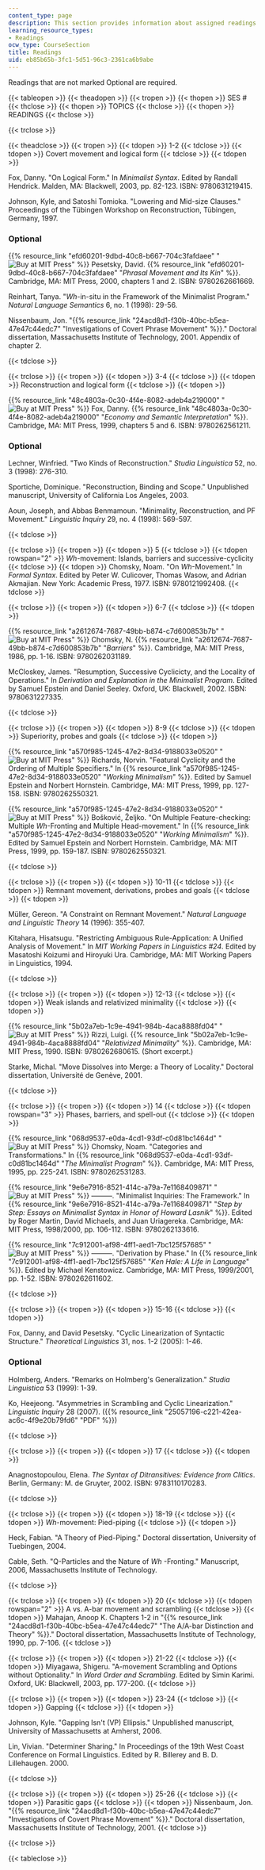 ```yaml
---
content_type: page
description: This section provides information about assigned readings for the course.
learning_resource_types:
- Readings
ocw_type: CourseSection
title: Readings
uid: eb85b65b-3fc1-5d51-96c3-2361ca6b9abe
---
```


Readings that are not marked Optional are required.

{{< tableopen >}}
{{< theadopen >}}
{{< tropen >}}
{{< thopen >}}
SES #
{{< thclose >}}
{{< thopen >}}
TOPICS
{{< thclose >}}
{{< thopen >}}
READINGS
{{< thclose >}}

{{< trclose >}}

{{< theadclose >}}
{{< tropen >}}
{{< tdopen >}}
1-2
{{< tdclose >}}
{{< tdopen >}}
Covert movement and logical form
{{< tdclose >}}
{{< tdopen >}}


Fox, Danny. "On Logical Form." In _Minimalist Syntax_. Edited by Randall Hendrick. Malden, MA: Blackwell, 2003, pp. 82-123. ISBN: 9780631219415.

Johnson, Kyle, and Satoshi Tomioka. "Lowering and Mid-size Clauses." Proceedings of the Tübingen Workshop on Reconstruction, Tübingen, Germany, 1997.

### Optional

{{% resource_link "efd60201-9dbd-40c8-b667-704c3fafdaee" "![Buy at MIT Press](/images/mp_logo.gif)" %}} Pesetsky, David. {{% resource_link "efd60201-9dbd-40c8-b667-704c3fafdaee" "_Phrasal Movement and Its Kin_" %}}. Cambridge, MA: MIT Press, 2000, chapters 1 and 2. ISBN: 9780262661669.

Reinhart, Tanya. "_Wh_\-in-situ in the Framework of the Minimalist Program." _Natural Language Semantics_ 6, no. 1 (1998): 29-56.

Nissenbaum, Jon. "{{% resource_link "24acd8d1-f30b-40bc-b5ea-47e47c44edc7" "Investigations of Covert Phrase Movement" %}}." Doctoral dissertation, Massachusetts Institute of Technology, 2001. Appendix of chapter 2.


{{< tdclose >}}

{{< trclose >}}
{{< tropen >}}
{{< tdopen >}}
3-4
{{< tdclose >}}
{{< tdopen >}}
Reconstruction and logical form
{{< tdclose >}}
{{< tdopen >}}


{{% resource_link "48c4803a-0c30-4f4e-8082-adeb4a219000" "![Buy at MIT Press](/images/mp_logo.gif)" %}} Fox, Danny. {{% resource_link "48c4803a-0c30-4f4e-8082-adeb4a219000" "_Economy and Semantic Interpretation_" %}}. Cambridge, MA: MIT Press, 1999, chapters 5 and 6. ISBN: 9780262561211.

### Optional

Lechner, Winfried. "Two Kinds of Reconstruction." _Studia Linguistica_ 52, no. 3 (1998): 276-310.

Sportiche, Dominique. "Reconstruction, Binding and Scope." Unpublished manuscript, University of California Los Angeles, 2003.

Aoun, Joseph, and Abbas Benmamoun. "Minimality, Reconstruction, and PF Movement." _Linguistic Inquiry_ 29, no. 4 (1998): 569-597.


{{< tdclose >}}

{{< trclose >}}
{{< tropen >}}
{{< tdopen >}}
5
{{< tdclose >}}
{{< tdopen rowspan="2" >}}
_Wh_\-movement: Islands, barriers and successive-cyclicity
{{< tdclose >}}
{{< tdopen >}}
Chomsky, Noam. "On _Wh_\-Movement." In _Formal Syntax_. Edited by Peter W. Culicover, Thomas Wasow, and Adrian Akmajian. New York: Academic Press, 1977. ISBN: 9780121992408.
{{< tdclose >}}

{{< trclose >}}
{{< tropen >}}
{{< tdopen >}}
6-7
{{< tdclose >}}
{{< tdopen >}}


{{% resource_link "a2612674-7687-49bb-b874-c7d600853b7b" "![Buy at MIT Press](/images/mp_logo.gif)" %}} Chomsky, N. {{% resource_link "a2612674-7687-49bb-b874-c7d600853b7b" "_Barriers_" %}}. Cambridge, MA: MIT Press, 1986, pp. 1-16. ISBN: 9780262031189.

McCloskey, James. "Resumption, Successive Cyclicicty, and the Locality of Operations." In _Derivation and Explanation in the Minimalist Program_. Edited by Samuel Epstein and Daniel Seeley. Oxford, UK: Blackwell, 2002. ISBN: 9780631227335.


{{< tdclose >}}

{{< trclose >}}
{{< tropen >}}
{{< tdopen >}}
8-9
{{< tdclose >}}
{{< tdopen >}}
Superiority, probes and goals
{{< tdclose >}}
{{< tdopen >}}


{{% resource_link "a570f985-1245-47e2-8d34-9188033e0520" "![Buy at MIT Press](/images/mp_logo.gif)" %}} Richards, Norvin. "Featural Cyclicity and the Ordering of Multiple Specifiers." In {{% resource_link "a570f985-1245-47e2-8d34-9188033e0520" "_Working Minimalism_" %}}. Edited by Samuel Epstein and Norbert Hornstein. Cambridge, MA: MIT Press, 1999, pp. 127-158. ISBN: 9780262550321.

{{% resource_link "a570f985-1245-47e2-8d34-9188033e0520" "![Buy at MIT Press](/images/mp_logo.gif)" %}} Bošković, Željko. "On Multiple Feature-checking: Multiple _Wh_\-Fronting and Multiple Head-movement." In {{% resource_link "a570f985-1245-47e2-8d34-9188033e0520" "_Working Minimalism_" %}}. Edited by Samuel Epstein and Norbert Hornstein. Cambridge, MA: MIT Press, 1999, pp. 159-187. ISBN: 9780262550321.


{{< tdclose >}}

{{< trclose >}}
{{< tropen >}}
{{< tdopen >}}
10-11
{{< tdclose >}}
{{< tdopen >}}
Remnant movement, derivations, probes and goals
{{< tdclose >}}
{{< tdopen >}}


Müller, Gereon. "A Constraint on Remnant Movement." _Natural Language and Linguistic Theory_ 14 (1996): 355-407.

Kitahara, Hisatsugu. "Restricting Ambiguous Rule-Application: A Unified Analysis of Movement." In _MIT Working Papers in Linguistics #24_. Edited by Masatoshi Koizumi and Hiroyuki Ura. Cambridge, MA: MIT Working Papers in Linguistics, 1994.


{{< tdclose >}}

{{< trclose >}}
{{< tropen >}}
{{< tdopen >}}
12-13
{{< tdclose >}}
{{< tdopen >}}
Weak islands and relativized minimality
{{< tdclose >}}
{{< tdopen >}}


{{% resource_link "5b02a7eb-1c9e-4941-984b-4aca8888fd04" "![Buy at MIT Press](/images/mp_logo.gif)" %}} Rizzi, Luigi. {{% resource_link "5b02a7eb-1c9e-4941-984b-4aca8888fd04" "_Relativized Minimality_" %}}. Cambridge, MA: MIT Press, 1990. ISBN: 9780262680615. (Short excerpt.)

Starke, Michal. "Move Dissolves into Merge: a Theory of Locality." Doctoral dissertation, Université de Genève, 2001.


{{< tdclose >}}

{{< trclose >}}
{{< tropen >}}
{{< tdopen >}}
14
{{< tdclose >}}
{{< tdopen rowspan="3" >}}
Phases, barriers, and spell-out
{{< tdclose >}}
{{< tdopen >}}


{{% resource_link "068d9537-e0da-4cd1-93df-c0d81bc1464d" "![Buy at MIT Press](/images/mp_logo.gif)" %}} Chomsky, Noam. "Categories and Transformations." In {{% resource_link "068d9537-e0da-4cd1-93df-c0d81bc1464d" "_The Minimalist Program_" %}}. Cambridge, MA: MIT Press, 1995, pp. 225-241. ISBN: 9780262531283.

{{% resource_link "9e6e7916-8521-414c-a79a-7e1168409871" "![Buy at MIT Press](/images/mp_logo.gif)" %}} ———. "Minimalist Inquiries: The Framework." In {{% resource_link "9e6e7916-8521-414c-a79a-7e1168409871" "_Step by Step: Essays on Minimalist Syntax in Honor of Howard Lasnik_" %}}. Edited by Roger Martin, David Michaels, and Juan Uriagereka. Cambridge, MA: MIT Press, 1998/2000, pp. 106-112. ISBN: 9780262133616.

{{% resource_link "7c912001-af98-4ff1-aed1-7bc125f57685" "![Buy at MIT Press](/images/mp_logo.gif)" %}} ———. "Derivation by Phase." In {{% resource_link "7c912001-af98-4ff1-aed1-7bc125f57685" "_Ken Hale: A Life in Language_" %}}. Edited by Michael Kenstowicz. Cambridge, MA: MIT Press, 1999/2001, pp. 1-52. ISBN: 9780262611602.


{{< tdclose >}}

{{< trclose >}}
{{< tropen >}}
{{< tdopen >}}
15-16
{{< tdclose >}}
{{< tdopen >}}


Fox, Danny, and David Pesetsky. "Cyclic Linearization of Syntactic Structure." _Theoretical Linguistics_ 31, nos. 1-2 (2005): 1-46.

### Optional

Holmberg, Anders. "Remarks on Holmberg's Generalization." _Studia Linguistica_ 53 (1999): 1-39.

Ko, Heejeong. "Asymmetries in Scrambling and Cyclic Linearization." _Linguistic Inquiry_ 28 (2007). ({{% resource_link "25057196-c221-42ea-ac6c-4f9e20b79fd6" "PDF" %}})


{{< tdclose >}}

{{< trclose >}}
{{< tropen >}}
{{< tdopen >}}
17
{{< tdclose >}}
{{< tdopen >}}


Anagnostopoulou, Elena. _The Syntax of Ditransitives: Evidence from Clitics_. Berlin, Germany: M. de Gruyter, 2002. ISBN: 9783110170283.


{{< tdclose >}}

{{< trclose >}}
{{< tropen >}}
{{< tdopen >}}
18-19
{{< tdclose >}}
{{< tdopen >}}
_Wh_\-movement: Pied-piping
{{< tdclose >}}
{{< tdopen >}}


Heck, Fabian. "A Theory of Pied-Piping." Doctoral dissertation, University of Tuebingen, 2004.

Cable, Seth. "Q-Particles and the Nature of _Wh_ -Fronting." Manuscript, 2006, Massachusetts Institute of Technology.


{{< tdclose >}}

{{< trclose >}}
{{< tropen >}}
{{< tdopen >}}
20
{{< tdclose >}}
{{< tdopen rowspan="2" >}}
A vs. A-bar movement and scrambling
{{< tdclose >}}
{{< tdopen >}}
Mahajan, Anoop K. Chapters 1-2 in "{{% resource_link "24acd8d1-f30b-40bc-b5ea-47e47c44edc7" "The A/A-bar Distinction and Theory" %}}." Doctoral dissertation, Massachusetts Institute of Technology, 1990, pp. 7-106.
{{< tdclose >}}

{{< trclose >}}
{{< tropen >}}
{{< tdopen >}}
21-22
{{< tdclose >}}
{{< tdopen >}}
Miyagawa, Shigeru. "A-movement Scrambling and Options without Optionality." In _Word Order and Scrambling_. Edited by Simin Karimi. Oxford, UK: Blackwell, 2003, pp. 177-200.
{{< tdclose >}}

{{< trclose >}}
{{< tropen >}}
{{< tdopen >}}
23-24
{{< tdclose >}}
{{< tdopen >}}
Gapping
{{< tdclose >}}
{{< tdopen >}}


Johnson, Kyle. "Gapping Isn't (VP) Ellipsis." Unpublished manuscript, University of Massachusetts at Amherst, 2006.

Lin, Vivian. "Determiner Sharing." In Proceedings of the 19th West Coast Conference on Formal Linguistics. Edited by R. Billerey and B. D. Lillehaugen. 2000.


{{< tdclose >}}

{{< trclose >}}
{{< tropen >}}
{{< tdopen >}}
25-26
{{< tdclose >}}
{{< tdopen >}}
Parasitic gaps
{{< tdclose >}}
{{< tdopen >}}
Nissenbaum, Jon. "{{% resource_link "24acd8d1-f30b-40bc-b5ea-47e47c44edc7" "Investigations of Covert Phrase Movement" %}}." Doctoral dissertation, Massachusetts Institute of Technology, 2001.
{{< tdclose >}}

{{< trclose >}}

{{< tableclose >}}